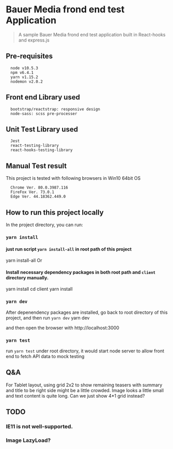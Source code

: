 # Bauer Media frond end test Application

> A sample Bauer Media frond end test application built in React-hooks and express.js

## Pre-requisites

```
  node v10.5.3
  npm v6.4.1
  yarn v1.15.2
  nodemon v2.0.2
```

## Front end Library used

```
  bootstrap/reactstrap: responsive design
  node-sass: scss pre-processer
```

## Unit Test Library used

```
  Jest
  react-testing-library
  react-hooks-testing-library
```

## Manual Test result

This project is tested with following browsers in Win10 64bit OS

```
  Chrome Ver. 80.0.3987.116
  FireFox Ver. 73.0.1
  Edge Ver. 44.18362.449.0
```

## How to run this project locally

In the project directory, you can run:

### `yarn install`

#### just run script `yarn install-all` in root path of this project
  yarn install-all
Or

#### Install necessary dependency packages in both root path and `client` directory manually.

  yarn install
  cd client
  yarn install

### `yarn dev`

After depenendency packages are installed, go back to root directory of this project, and then run `yarn dev`
yarn dev

and then open the browser with http://localhost:3000

### `yarn test`

run `yarn test` under root directory, it would start node server to allow front end to fetch API data to mock testing

## Q&A

For Tablet layout, using grid 2x2 to show remaining teasers with summary and title to be right side might be a little crowded. Image looks a little small and text content is quite long. Can we just show 4\*1 grid instead?

## TODO

### IE11 is not well-supported.

### Image LazyLoad?
